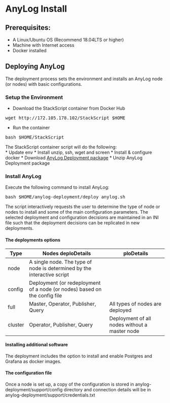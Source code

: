 # AnyLog Install

## Prerequisites: 
* A Linux/Ubuntu OS (Recommend 18.04LTS or higher)
* Machine with Internet access
* Docker installed

## Deploying AnyLog 

The deployment process sets the environment and installs an AnyLog node (or nodes) with basic configurations. 

### Setup the Environment
* Download the StackScript container from Docker Hub
<pre>
wget http://172.105.178.102/StackScript $HOME
</pre>

* Run the container
<pre>
bash $HOME/StackScript
</pre>

The StackScript container script will do the following:  
    * Update env
    * Install unzip, ssh, wget and screen
    * Install & configure docker
    * Download [AnyLog Deployment package](https://www.google.com/url?q=https://anylog-packages.eu-central-1.linodeobjects.com/anylog-deployment.zip&sa=D&source=editors&ust=1612581360946000&usg=AOvVaw1XtS2vQi6M4sv08Z61VgBz)
    * Unzip AnyLog Deployment package 

### Install AnyLog

Execute the following command to install AnyLog:
<pre>
bash $HOME/anylog-deployment/deploy_anylog.sh
</pre>

The script interactively requests the user to determine the type of node or nodes to install and some of the main configuration parameters. 
The selected deployment and configuration decisions are maintained in an INI file such that the deployment decisions can be replicated in new deployments.

#### The deployments options

| Type     | Nodes deploDetails  | ploDetails  |
| ----------- | ------------| ------  |
| node   | A single node. The type of node is determined by the interactive script  |
| config   | Deployment (or redeployment of a node (or nodes) based on the config file |
| full   | Master, Operator, Publisher, Query | All types of nodes are deployed  | 
| cluster   | Operator, Publisher, Query | Deployment of all nodes without a master node  |
 
#### Installing additional software
 
The deployment includes the option to install and enable Postgres and Grafana as docker images. 

#### The configuration file
Once a node is set up, a copy of the configuration is stored in 
anylog-deployment/support/config directory and connection details will be in anylog-deployment/support/credentials.txt
